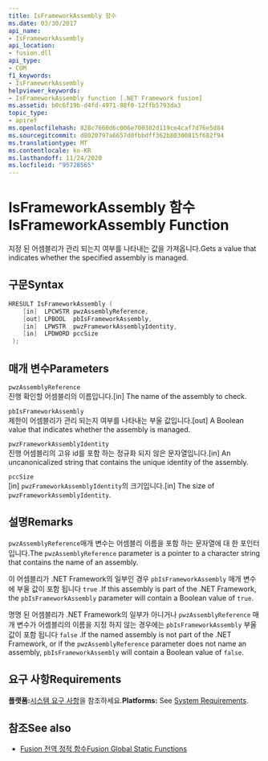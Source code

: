 ```yaml
---
title: IsFrameworkAssembly 함수
ms.date: 03/30/2017
api_name:
- IsFrameworkAssembly
api_location:
- fusion.dll
api_type:
- COM
f1_keywords:
- IsFrameworkAssembly
helpviewer_keywords:
- IsFrameworkAssembly function [.NET Framework fusion]
ms.assetid: b0c6f19b-d4fd-4971-88f0-12ffb5793da3
topic_type:
- apiref
ms.openlocfilehash: 828c7660d6c006e700302d119ce4caf7d76e5d84
ms.sourcegitcommit: d8020797a6657d0fbbdff362b80300815f682f94
ms.translationtype: MT
ms.contentlocale: ko-KR
ms.lasthandoff: 11/24/2020
ms.locfileid: "95728565"
---
```

# <a name="isframeworkassembly-function"></a><span data-ttu-id="f025a-102">IsFrameworkAssembly 함수</span><span class="sxs-lookup"><span data-stu-id="f025a-102">IsFrameworkAssembly Function</span></span>

<span data-ttu-id="f025a-103">지정 된 어셈블리가 관리 되는지 여부를 나타내는 값을 가져옵니다.</span><span class="sxs-lookup"><span data-stu-id="f025a-103">Gets a value that indicates whether the specified assembly is managed.</span></span>  
  
## <a name="syntax"></a><span data-ttu-id="f025a-104">구문</span><span class="sxs-lookup"><span data-stu-id="f025a-104">Syntax</span></span>  
  
```cpp  
HRESULT IsFrameworkAssembly (  
    [in]  LPCWSTR pwzAssemblyReference,  
    [out] LPBOOL  pbIsFrameworkAssembly,  
    [in]  LPWSTR  pwzFrameworkAssemblyIdentity,  
    [in]  LPDWORD pccSize  
 );  
```  
  
## <a name="parameters"></a><span data-ttu-id="f025a-105">매개 변수</span><span class="sxs-lookup"><span data-stu-id="f025a-105">Parameters</span></span>  

 `pwzAssemblyReference`  
 <span data-ttu-id="f025a-106">진행 확인할 어셈블리의 이름입니다.</span><span class="sxs-lookup"><span data-stu-id="f025a-106">[in] The name of the assembly to check.</span></span>  
  
 `pbIsFrameworkAssembly`  
 <span data-ttu-id="f025a-107">제한이 어셈블리가 관리 되는지 여부를 나타내는 부울 값입니다.</span><span class="sxs-lookup"><span data-stu-id="f025a-107">[out] A Boolean value that indicates whether the assembly is managed.</span></span>  
  
 `pwzFrameworkAssemblyIdentity`  
 <span data-ttu-id="f025a-108">진행 어셈블리의 고유 id를 포함 하는 정규화 되지 않은 문자열입니다.</span><span class="sxs-lookup"><span data-stu-id="f025a-108">[in] An uncanonicalized string that contains the unique identity of the assembly.</span></span>  
  
 `pccSize`  
 <span data-ttu-id="f025a-109">[in] `pwzFrameworkAssemblyIdentity`의 크기입니다.</span><span class="sxs-lookup"><span data-stu-id="f025a-109">[in] The size of `pwzFrameworkAssemblyIdentity`.</span></span>  
  
## <a name="remarks"></a><span data-ttu-id="f025a-110">설명</span><span class="sxs-lookup"><span data-stu-id="f025a-110">Remarks</span></span>  

 <span data-ttu-id="f025a-111">`pwzAssemblyReference`매개 변수는 어셈블리 이름을 포함 하는 문자열에 대 한 포인터입니다.</span><span class="sxs-lookup"><span data-stu-id="f025a-111">The `pwzAssemblyReference` parameter is a pointer to a character string that contains the name of an assembly.</span></span>  
  
 <span data-ttu-id="f025a-112">이 어셈블리가 .NET Framework의 일부인 경우 `pbIsFrameworkAssembly` 매개 변수에 부울 값이 포함 됩니다 `true` .</span><span class="sxs-lookup"><span data-stu-id="f025a-112">If this assembly is part of the .NET Framework, the `pbIsFrameworkAssembly` parameter will contain a Boolean value of `true`.</span></span>  
  
 <span data-ttu-id="f025a-113">명명 된 어셈블리가 .NET Framework의 일부가 아니거나 `pwzAssemblyReference` 매개 변수가 어셈블리의 이름을 지정 하지 않는 경우에는 `pbIsFrameworkAssembly` 부울 값이 포함 됩니다 `false` .</span><span class="sxs-lookup"><span data-stu-id="f025a-113">If the named assembly is not part of the .NET Framework, or if the `pwzAssemblyReference` parameter does not name an assembly, `pbIsFrameworkAssembly` will contain a Boolean value of `false`.</span></span>  
  
## <a name="requirements"></a><span data-ttu-id="f025a-114">요구 사항</span><span class="sxs-lookup"><span data-stu-id="f025a-114">Requirements</span></span>  

 <span data-ttu-id="f025a-115">**플랫폼:**[시스템 요구 사항](../../get-started/system-requirements.md)을 참조하세요.</span><span class="sxs-lookup"><span data-stu-id="f025a-115">**Platforms:** See [System Requirements](../../get-started/system-requirements.md).</span></span>  
  
## <a name="see-also"></a><span data-ttu-id="f025a-116">참조</span><span class="sxs-lookup"><span data-stu-id="f025a-116">See also</span></span>

- [<span data-ttu-id="f025a-117">Fusion 전역 정적 함수</span><span class="sxs-lookup"><span data-stu-id="f025a-117">Fusion Global Static Functions</span></span>](fusion-global-static-functions.md)
